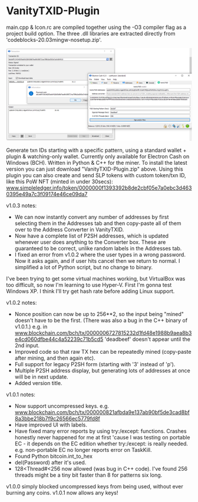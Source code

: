 # VanityTXID-Plugin
main.cpp & Icon.rc are compiled together using the -O3 compiler flag as a project build option. The three .dll libraries are extracted directly from 'codeblocks-20.03mingw-nosetup.zip'.

![alt text](https://github.com/TinosNitso/VanityTXID-Plugin/blob/main/Screenshot.png)

Generate txn IDs starting with a specific pattern, using a standard wallet + plugin & watching-only wallet. Currently only available for Electron Cash on Windows (BCH). Written in Python & C++ for the miner. To install the latest version you can just download "VanityTXID-Plugin.zip" above. Using this plugin you can also create and send SLP tokens with custom token/txn ID, like this PoW NFT (minted in under 30secs): www.simpleledger.info/token/0000000f1393392b8de2cbf05e7a0ebc3d4630395e49a7c3f09174e46ce09da7

v1.0.3 notes:
- We can now instantly convert any number of addresses by first selecting them in the Addresses tab and then copy-paste all of them over to the Address Converter in VanityTXID.
- Now have a complete list of P2SH addresses, which is updated whenever user does anything to the Converter box. These are guaranteed to be correct, unlike random labels in the Addresses tab.
- I fixed an error from v1.0.2 where the user types in a wrong password. Now it asks again, and if user hits cancel then we return to normal. I simplified a lot of Python script, but no change to binary.

I've been trying to get some virtual machines working, but VirtualBox was too difficult, so now I'm learning to use Hyper-V. First I'm gonna test Windows XP. I think I'll try get hash rate before adding Linux support.

v1.0.2 notes:
- Nonce position can now be up to 256**2, so the input being "mined" doesn't have to be the first. (There was also a bug in the C++ binary of v1.0.1.) e.g. in www.blockchain.com/bch/tx/0000006727815232d1fd48e1988b9aea8b3e4cd060dfbe44c4a52239c71b5cd5 'deadbeef' doesn't appear until the 2nd input.
- Improved code so that raw TX hex can be repeatedly mined (copy-paste after mining, and then again etc).
- Full support for legacy P2SH form (starting with '3' instead of 'p').
- Multiple P2SH address display, but generating lots of addresses at once will be in next update.
- Added version title.

v1.0.1 notes:
- Now support uncompressed keys. e.g. www.blockchain.com/bch/tx/000000821afbda9e137ab90bf5de3cad8bf8a3bbe218b7f9c26566ec5779fd8f
- Have improved UI with labels.
- Have fixed many error reports by using try:/except: functions. Crashes honestly never happened for me at first 'cause I was testing on portable EC - it depends on the EC edition whether try:/except: is really needed. e.g. non-portable EC no longer reports error on TaskKill.
- Found Python bitcoin.int_to_hex
- del(Password) after it's used.
- 128<Thread#<256 now allowed (was bug in C++ code). I've found 256 threads might be a tiny bit faster than 8 for patterns six long.

v1.0.0 simply blocked uncompressed keys from being used, without ever burning any coins. v1.0.1 now allows any keys!
